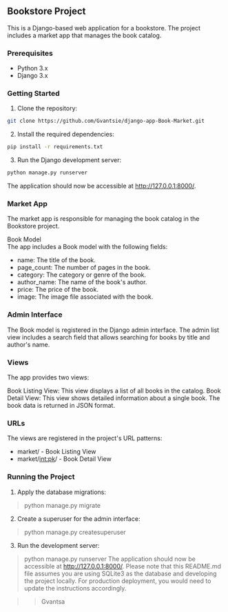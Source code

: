 ## Bookstore Project
This is a Django-based web application for a bookstore. The project includes a market app that manages the book catalog.

### Prerequisites
- Python 3.x
- Django 3.x


### Getting Started
1. Clone the repository:
```bash
git clone https://github.com/Gvantsie/django-app-Book-Market.git
```
2. Install the required dependencies:
```bash
pip install -r requirements.txt
```
3. Run the Django development server:
```bash
python manage.py runserver
```
The application should now be accessible at http://127.0.0.1:8000/.

### Market App
The market app is responsible for managing the book catalog in the Bookstore project.

Book Model   
The app includes a Book model with the following fields:

- name: The title of the book.
- page_count: The number of pages in the book.
- category: The category or genre of the book.
- author_name: The name of the book's author.
- price: The price of the book.
- image: The image file associated with the book.

### Admin Interface
The Book model is registered in the Django admin interface. The admin list view includes a search field that allows 
searching for books by title and author's name.

### Views
The app provides two views:

Book Listing View: This view displays a list of all books in the catalog.
Book Detail View: This view shows detailed information about a single book. The book data is returned in JSON format.

### URLs
The views are registered in the project's URL patterns:
- market/ - Book Listing View
- market/<int:pk>/ - Book Detail View

### Running the Project

1. Apply the database migrations:
> python manage.py migrate
2. Create a superuser for the admin interface:
> python manage.py createsuperuser
3. Run the development server:
> python manage.py runserver
The application should now be accessible at http://127.0.0.1:8000/.
Please note that this README.md file assumes you are using SQLite3 as the database and developing the project locally. For production deployment, you would need to update the instructions accordingly.

>>Gvantsa
